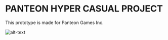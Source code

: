 # PANTEON HYPER CASUAL PROJECT

This prototype is made for Panteon Games Inc.

![alt-text](https://github.com/kaanckmk/Panteon_HC_Project/blob/main/GithubMedia/PanteonHC_Prototype.gif)
